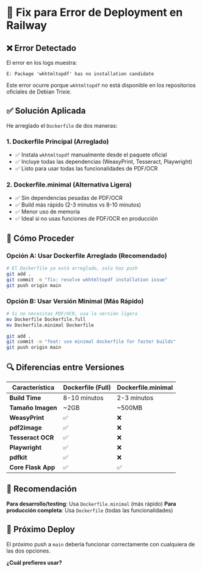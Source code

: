 # 🔧 Fix para Error de Deployment en Railway

## ❌ Error Detectado

El error en los logs muestra:

```
E: Package 'wkhtmltopdf' has no installation candidate
```

Este error ocurre porque `wkhtmltopdf` no está disponible en los repositorios oficiales de Debian Trixie.

## ✅ Solución Aplicada

He arreglado el `Dockerfile` de dos maneras:

### 1. Dockerfile Principal (Arreglado)

- ✅ Instala `wkhtmltopdf` manualmente desde el paquete oficial
- ✅ Incluye todas las dependencias (WeasyPrint, Tesseract, Playwright)
- ✅ Listo para usar todas las funcionalidades de PDF/OCR

### 2. Dockerfile.minimal (Alternativa Ligera)

- ✅ Sin dependencias pesadas de PDF/OCR
- ✅ Build más rápido (2-3 minutos vs 8-10 minutos)
- ✅ Menor uso de memoria
- ✅ Ideal si no usas funciones de PDF/OCR en producción

## 🚀 Cómo Proceder

### Opción A: Usar Dockerfile Arreglado (Recomendado)

```bash
# El Dockerfile ya está arreglado, solo haz push
git add .
git commit -m "fix: resolve wkhtmltopdf installation issue"
git push origin main
```

### Opción B: Usar Versión Minimal (Más Rápido)

```bash
# Si no necesitas PDF/OCR, usa la versión ligera
mv Dockerfile Dockerfile.full
mv Dockerfile.minimal Dockerfile

git add .
git commit -m "feat: use minimal dockerfile for faster builds"
git push origin main
```

## 🔍 Diferencias entre Versiones

| Característica     | Dockerfile (Full) | Dockerfile.minimal |
| ------------------ | ----------------- | ------------------ |
| **Build Time**     | 8-10 minutos      | 2-3 minutos        |
| **Tamaño Imagen**  | ~2GB              | ~500MB             |
| **WeasyPrint**     | ✅                | ❌                 |
| **pdf2image**      | ✅                | ❌                 |
| **Tesseract OCR**  | ✅                | ❌                 |
| **Playwright**     | ✅                | ❌                 |
| **pdfkit**         | ✅                | ❌                 |
| **Core Flask App** | ✅                | ✅                 |

## 🎯 Recomendación

**Para desarrollo/testing**: Usa `Dockerfile.minimal` (más rápido)
**Para producción completa**: Usa `Dockerfile` (todas las funcionalidades)

## 🔄 Próximo Deploy

El próximo push a `main` debería funcionar correctamente con cualquiera de las dos opciones.

**¿Cuál prefieres usar?**
